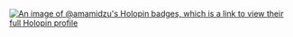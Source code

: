 [![An image of @amamidzu's Holopin badges, which is a link to view their full Holopin profile](https://holopin.me/amamidzu)](https://holopin.io/@amamidzu)
